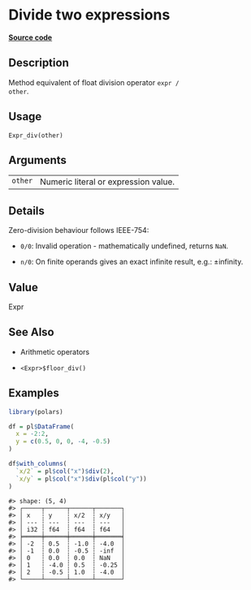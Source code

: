 

# Divide two expressions

[**Source code**](https://github.com/pola-rs/r-polars/tree/d562252dbb77de7e06ca3e6150d74a2c709763bc/R/expr__expr.R#L256)

## Description

Method equivalent of float division operator <code>expr / other</code>.

## Usage

<pre><code class='language-R'>Expr_div(other)
</code></pre>

## Arguments

<table>
<tr>
<td style="white-space: nowrap; font-family: monospace; vertical-align: top">
<code id="Expr_div_:_other">other</code>
</td>
<td>
Numeric literal or expression value.
</td>
</tr>
</table>

## Details

Zero-division behaviour follows IEEE-754:

<ul>
<li>

<code>0/0</code>: Invalid operation - mathematically undefined, returns
<code>NaN</code>.

</li>
<li>

<code>n/0</code>: On finite operands gives an exact infinite result,
e.g.: ±infinity.

</li>
</ul>

## Value

Expr

## See Also

<ul>
<li>

Arithmetic operators

</li>
<li>

<code>\<Expr\>$floor_div()</code>

</li>
</ul>

## Examples

``` r
library(polars)

df = pl$DataFrame(
  x = -2:2,
  y = c(0.5, 0, 0, -4, -0.5)
)

df$with_columns(
  `x/2` = pl$col("x")$div(2),
  `x/y` = pl$col("x")$div(pl$col("y"))
)
```

    #> shape: (5, 4)
    #> ┌─────┬──────┬──────┬───────┐
    #> │ x   ┆ y    ┆ x/2  ┆ x/y   │
    #> │ --- ┆ ---  ┆ ---  ┆ ---   │
    #> │ i32 ┆ f64  ┆ f64  ┆ f64   │
    #> ╞═════╪══════╪══════╪═══════╡
    #> │ -2  ┆ 0.5  ┆ -1.0 ┆ -4.0  │
    #> │ -1  ┆ 0.0  ┆ -0.5 ┆ -inf  │
    #> │ 0   ┆ 0.0  ┆ 0.0  ┆ NaN   │
    #> │ 1   ┆ -4.0 ┆ 0.5  ┆ -0.25 │
    #> │ 2   ┆ -0.5 ┆ 1.0  ┆ -4.0  │
    #> └─────┴──────┴──────┴───────┘
